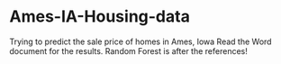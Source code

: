 # Ames-IA-Housing-data
Trying to predict the sale price of homes in Ames, Iowa
Read the Word document for the results.  Random Forest is after the references!

